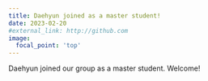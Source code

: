 ```yaml
---
title: Daehyun joined as a master student!
date: 2023-02-20
#external_link: http://github.com
image:
  focal_point: 'top'
---
```


Daehyun joined our group as a master student. Welcome!

<!--more-->
